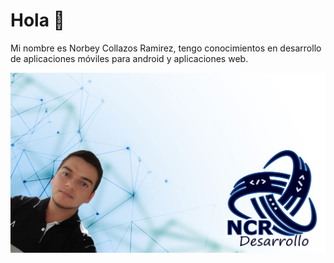 # Hola 👋

Mi nombre es Norbey Collazos Ramirez, tengo conocimientos en desarrollo de aplicaciones móviles para android y aplicaciones web. 

![Panel de administración](https://github.com/NorbeyCollazos/NorbeyCollazos/blob/master/portada_repositorio.jpg?raw=true)

<!--
**NorbeyCollazos/NorbeyCollazos** is a ✨ _special_ ✨ repository because its `README.md` (this file) appears on your GitHub profile.

Here are some ideas to get you started:

- 🔭 I’m currently working on ...
- 🌱 I’m currently learning ...
- 👯 I’m looking to collaborate on ...
- 🤔 I’m looking for help with ...
- 💬 Ask me about ...
- 📫 How to reach me: ...
- 😄 Pronouns: ...
- ⚡ Fun fact: ...
-->
